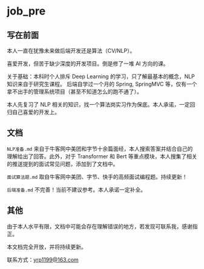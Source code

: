 # job_pre

## 写在前面

本人一直在犹豫未来做后端开发还是算法（CV/NLP）。

喜爱开发，但苦于缺少深度的开发项目。倒是修了一堆 AI 方向的课。

关于基础：本科时个人排斥 Deep Learning 的学习，只了解最基本的概念，NLP 知识来自于研究生课程。 后端自学过一个月的 Spring, SpringMVC 等，仅有一个拿不出手的管理系统项目（甚至不知道怎么的跑不通了）。

本人先复习了 NLP 相关的知识，找一个算法岗实习作为保底。本人承诺，一定回归自己喜爱的开发上。


## 文档

`NLP准备.md` 来自于牛客网中美团和字节十余篇面经，本人搜索答案并结合自己的理解给出了回答。此外，对于 Transformer 和 Bert 等重点模块，本人搜集了相关的推送提到的面试常见问题，添加到了文档中。

`面试算法题.md` 取自牛客网中美团、字节、快手的高频面试编程题。持续更新！

`后端准备.md` 不完善！当前不建议参考。本人承诺一定补全。


## 其他

由于本人水平有限，文档中可能会存在理解错误的地方，若发现可联系我，感谢指正。

本文档完全开放，并将持续更新。

联系方式：yrp1199@163.com
